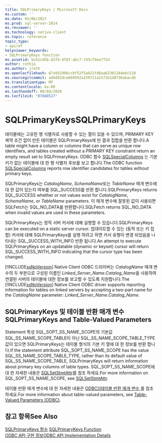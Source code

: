 ```yaml
---
title: SQLPrimaryKeys | Microsoft Docs
ms.custom: ''
ms.date: 03/06/2017
ms.prod: sql-server-2014
ms.reviewer: ''
ms.technology: native-client
ms.topic: reference
topic_type:
- apiref
helpviewer_keywords:
- SQLPrimaryKeys function
ms.assetid: bc61cd5b-d2f4-4f87-abc7-743cf9ea772d
author: rothja
ms.author: jroth
ms.openlocfilehash: 67a932996ccbf52f5ab21fd6aa62381184ebc510
ms.sourcegitcommit: ad4d92dce894592a259721a1571b1d8736abacdb
ms.translationtype: MT
ms.contentlocale: ko-KR
ms.lasthandoff: 08/04/2020
ms.locfileid: "87660527"
---
```

# <a name="sqlprimarykeys"></a><span data-ttu-id="74cb4-102">SQLPrimaryKeys</span><span class="sxs-lookup"><span data-stu-id="74cb4-102">SQLPrimaryKeys</span></span>
  <span data-ttu-id="74cb4-103">테이블에는 고유한 행 식별자로 사용할 수 있는 열이 있을 수 있으며, PRIMARY KEY 제약 조건 없이 만든 테이블은 SQLPrimaryKeys에 빈 결과 집합을 반환 합니다.</span><span class="sxs-lookup"><span data-stu-id="74cb4-103">A table might have a column or columns that can serve as unique row identifiers, and tables created without a PRIMARY KEY constraint return an empty result set to SQLPrimaryKeys.</span></span> <span data-ttu-id="74cb4-104">ODBC 함수 [SQLSpecialColumns](sqlspecialcolumns.md) 는 기본 키가 없는 테이블에 대 한 행 식별자 후보를 보고 합니다.</span><span class="sxs-lookup"><span data-stu-id="74cb4-104">The ODBC function [SQLSpecialColumns](sqlspecialcolumns.md) reports row identifier candidates for tables without primary keys.</span></span>  
  
 <span data-ttu-id="74cb4-105">SQLPrimaryKeys는 *CatalogName*, *SchemaName*또는 *TableName* 매개 변수에 대 한 값이 있는지 여부를 SQL_SUCCESS를 반환 합니다.</span><span class="sxs-lookup"><span data-stu-id="74cb4-105">SQLPrimaryKeys returns SQL_SUCCESS whether or not values exist for *CatalogName*, *SchemaName*, or *TableName* parameters.</span></span> <span data-ttu-id="74cb4-106">이 매개 변수에 잘못된 값이 사용되면 SQLFetch는 SQL_NO_DATA를 반환합니다.</span><span class="sxs-lookup"><span data-stu-id="74cb4-106">SQLFetch returns SQL_NO_DATA when invalid values are used in these parameters.</span></span>  
  
 <span data-ttu-id="74cb4-107">SQLPrimaryKeys는 정적 서버 커서에 대해 실행할 수 있습니다.</span><span class="sxs-lookup"><span data-stu-id="74cb4-107">SQLPrimaryKeys can be executed on a static server cursor.</span></span> <span data-ttu-id="74cb4-108">업데이트할 수 있는 (동적 또는 키 집합) 커서에 대해 SQLPrimaryKeys를 실행 하려고 하면 커서 유형이 변경 되었음을 나타내는 SQL_SUCCESS_WITH_INFO 반환 됩니다.</span><span class="sxs-lookup"><span data-stu-id="74cb4-108">An attempt to execute SQLPrimaryKeys on an updatable (dynamic or keyset) cursor will return SQL_SUCCESS_WITH_INFO indicating that the cursor type has been changed.</span></span>  
  
 <span data-ttu-id="74cb4-109">[!INCLUDE[ssNoVersion](../../includes/ssnoversion-md.md)] Native Client ODBC 드라이버는 *CatalogName* 매개 변수의 두 부분으로 구성된 이름인 *Linked_Server_Name.Catalog_Name*을 사용하여 연결된 서버의 테이블에 대한 정보를 보고할 수 있도록 지원합니다.</span><span class="sxs-lookup"><span data-stu-id="74cb4-109">The [!INCLUDE[ssNoVersion](../../includes/ssnoversion-md.md)] Native Client ODBC driver supports reporting information for tables on linked servers by accepting a two-part name for the *CatalogName* parameter: *Linked_Server_Name.Catalog_Name*.</span></span>  
  
## <a name="sqlprimarykeys-and-table-valued-parameters"></a><span data-ttu-id="74cb4-110">SQLPrimaryKeys 및 테이블 반환 매개 변수</span><span class="sxs-lookup"><span data-stu-id="74cb4-110">SQLPrimaryKeys and Table-Valued Parameters</span></span>  
 <span data-ttu-id="74cb4-111">Statement 특성 SQL_SOPT_SS_NAME_SCOPE의 기본값 SQL_SS_NAME_SCOPE_TABLE이 아닌 SQL_SS_NAME_SCOPE_TABLE_TYPE 값이 있으면 SQLPrimaryKeys는 테이블 형식의 기본 키 열에 대 한 정보를 반환 합니다.</span><span class="sxs-lookup"><span data-stu-id="74cb4-111">If the statement attribute SQL_SOPT_SS_NAME_SCOPE has the value SQL_SS_NAME_SCOPE_TABLE_TYPE, rather than its default value of SQL_SS_NAME_SCOPE_TABLE, SQLPrimaryKeys will return information about primary key columns of table types.</span></span> <span data-ttu-id="74cb4-112">SQL_SOPT_SS_NAME_SCOPE에 대 한 자세한 내용은 [SQLSetStmtAttr](sqlsetstmtattr.md)를 참조 하세요.</span><span class="sxs-lookup"><span data-stu-id="74cb4-112">For more information on SQL_SOPT_SS_NAME_SCOPE, see [SQLSetStmtAttr](sqlsetstmtattr.md).</span></span>  
  
 <span data-ttu-id="74cb4-113">테이블 반환 매개 변수에 대 한 자세한 내용은 [ODBC&#41;&#40;테이블 반환 매개 변수 ](../native-client-odbc-table-valued-parameters/table-valued-parameters-odbc.md)를 참조 하세요.</span><span class="sxs-lookup"><span data-stu-id="74cb4-113">For more information about table-valued parameters, see [Table-Valued Parameters &#40;ODBC&#41;](../native-client-odbc-table-valued-parameters/table-valued-parameters-odbc.md).</span></span>  
  
## <a name="see-also"></a><span data-ttu-id="74cb4-114">참고 항목</span><span class="sxs-lookup"><span data-stu-id="74cb4-114">See Also</span></span>  
 <span data-ttu-id="74cb4-115">[SQLPrimaryKeys 함수](https://go.microsoft.com/fwlink/?LinkId=59361) </span><span class="sxs-lookup"><span data-stu-id="74cb4-115">[SQLPrimaryKeys Function](https://go.microsoft.com/fwlink/?LinkId=59361) </span></span>  
 [<span data-ttu-id="74cb4-116">ODBC API 구현 정보</span><span class="sxs-lookup"><span data-stu-id="74cb4-116">ODBC API Implementation Details</span></span>](odbc-api-implementation-details.md)  
  
  

